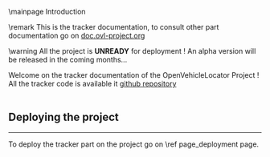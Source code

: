 \mainpage Introduction

\remark This is the tracker documentation, to consult other part documentation go on <a href="https://doc.ovl-project.org">doc.ovl-project.org</a>

\warning All the project is **UNREADY** for deployment ! An alpha version will be released in the coming months...

Welcome on the tracker documentation of the OpenVehicleLocator Project !
All the tracker code is available it <a href="https://github.com/eziocangialosi/ovl-iot">github repository</a><br>
<br>

## Deploying the project
***
To deploy the tracker part on the project go on \ref page_deployment page.
